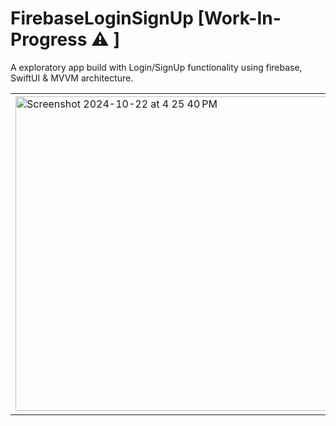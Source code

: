 # FirebaseLoginSignUp [Work-In-Progress ⚠️ ]
A exploratory app build with Login/SignUp functionality using firebase, SwiftUI &amp; MVVM architecture.

<table>
  <tr> 
<td><img width="503" alt="Screenshot 2024-10-22 at 4 25 40 PM" src="https://github.com/user-attachments/assets/bbbba447-2a6f-4781-b835-7c84edc1a34c">
</td> 
  <td><img width="507" alt="Screenshot 2024-10-22 at 4 20 32 PM" src="https://github.com/user-attachments/assets/6255bfce-0146-4314-b9da-ea1ba272c318"></td>
</tr>
</table>



